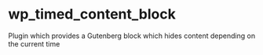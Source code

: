 # wp_timed_content_block
Plugin which provides a Gutenberg block which hides content depending on the current time
